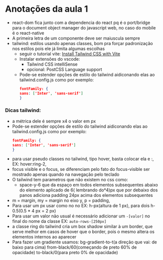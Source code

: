 # Anotações da aula 1

- react-dom fica junto com a dependencia do react pq é o port/bridge para o document object manager do javascript web, no caso do mobile é o react-native
- A primeira letra de um componente deve ser maiuscula sempre
- tailwind: estilos usando apenas classes, bom pra forçar padronização nos estilos pois ele já limita algumas escolhas
  - seguir o tutorial vite: [Install Tailwind CSS with Vite](https://tailwindcss.com/docs/guides/vite)
  - Instalar extensões do vscode:
    - Tailwind CSS intelliSense
    - opcional: PostCSS Language support
  - Pode-se estender opções de estilo do tailwind aidiconando elas ao tailwind.config.js como por exemplo:
    ```json
    fontFamily: {
    sans: ['Inter', 'sans-serif']
    }
    ```

### Dicas tailwind:

- a métrica dele é sempre x4 o valor em px
- Pode-se estender opções de estilo do tailwind aidiconando elas ao tailwind.config.js como por exemplo:
  ```json
  fontFamily: {
  sans: ['Inter', 'sans-serif']
  }
  ```
- para usar pseudo classes no tailwind, tipo hover, basta colocar ela e :, EX: hover:ring-2,
- focus visible e o focus, se diferenciam pelo fato do focus-visible ser mostrado apenas quando na navegação pelo teclado
- O tailwind tem parametros que não existem no css como:
  - space-y-6 que da espaço em todos elementos subsequentes abaixo do elemento aplicado de 6( lembrando do\*4)px que por debaixo dos panos adiciona padding 24px acima dos elementos subsequentes
- m = margin, my = margin no eixo y, p = padding,
- Para usar um px usar como no no EX: h-px(altura de 1 px), para dois h-0.5(0.5 \* 4 px = 2 px)
- Para usar um valor não usual é necessário adicionar um `-[valor]` no final do nome da classe EX: `auto-rows-[250px]`
- a classe ring do tailwind cria um box shadow similar à um border, que serve melhor em casos de hover que o border, pois o mesmo altera os elementos internos ao aparecer
- Para fazer um gradiente usamos: bg-gradient-to-t(a direção que vai: de baixo para cima) from-black/60(começando de preto 60% de opacidade) to-black/0(para preto 0% de opacidade)

